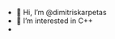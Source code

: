 - 👋 Hi, I’m @dimitriskarpetas
- 👀 I’m interested in C++
- <!--- Test change
<!---
dimitriskarpetas/dimitriskarpetas is a ✨ special ✨ repository because its `README.md` (this file) appears on your GitHub profile.
You can click the Preview link to take a look at your changes.
--->
